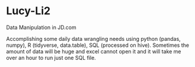 # Lucy-Li2
Data Manipulation in JD.com

Accomplishing some daily data wrangling needs using python (pandas, numpy), R (tidyverse, data.table), SQL (processed on hive). Sometimes the amount of data will be huge and excel cannot open it and it will take me over an hour to run just one SQL file.
